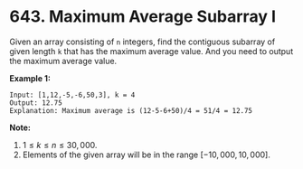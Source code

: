 # 643. Maximum Average Subarray I

Given an array consisting of `n` integers, find the contiguous subarray of given length `k` that has the maximum average value. And you need to output the maximum average value.

**Example 1:**

```()
Input: [1,12,-5,-6,50,3], k = 4
Output: 12.75
Explanation: Maximum average is (12-5-6+50)/4 = 51/4 = 12.75
```

**Note:**

1. $1 \leq k \leq n \leq 30,000$.
2. Elements of the given array will be in the range $[-10,000, 10,000]$.
